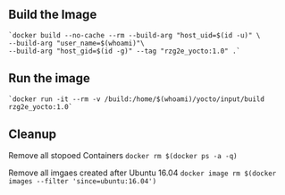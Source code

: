 
## Build the Image

    `docker build --no-cache --rm --build-arg "host_uid=$(id -u)" \
    --build-arg "user_name=$(whoami)"\
    --build-arg "host_gid=$(id -g)" --tag "rzg2e_yocto:1.0" .`

## Run the image

    `docker run -it --rm -v /build:/home/$(whoami)/yocto/input/build rzg2e_yocto:1.0`
  
## Cleanup

  Remove all stopoed Containers
  `docker rm $(docker ps -a -q)`
  
  Remove all imgaes created after Ubuntu 16.04
  `docker image rm $(docker images --filter 'since=ubuntu:16.04')`
  
